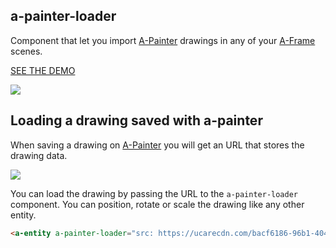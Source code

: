 ## a-painter-loader

Component that let you import [A-Painter](https://aframe.io/a-painter) drawings in any of your [A-Frame](https://aframe.io/) scenes.

[SEE THE DEMO](http://swimminglessonsformodernlife.com/a-painter-loader-component/example)

![](https://d3vv6lp55qjaqc.cloudfront.net/items/2z39372h2G0T0K2l1D1H/Image%202017-05-05%20at%204.18.21%20PM.png)

## Loading a drawing saved with a-painter

When saving a drawing on [A-Painter](aframe.io/a-painter) you will get an URL that stores the drawing data.

![](https://d3vv6lp55qjaqc.cloudfront.net/items/2U0O0T0B2q311P0N0H3o/Image%202017-05-05%20at%204.28.13%20PM.png)

You can load the drawing by passing the URL to the `a-painter-loader` component. You can position, rotate or scale the drawing like any other entity.

```html
<a-entity a-painter-loader="src: https://ucarecdn.com/bacf6186-96b1-404c-9751-e955ece04919/"></a-entity>
```

